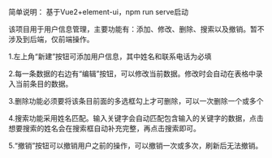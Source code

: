 简单说明：
基于Vue2+element-ui，npm run serve启动

该项目用于用户信息管理，主要功能有：添加、修改、删除、搜索以及撤销。暂不涉及到后端，仅前端操作。

1.左上角“新建”按钮可添加用户信息，其中姓名和联系电话为必填

2.每一条数据的右边有“编辑”按钮，可以修改当前数据。修改时会自动在表格中录入当前条目的数据。

3.删除功能必须要将该条目前面的多选框勾上才可删除，可以一次删除一个或多个

4.搜索功能采用姓名匹配。输入关键字会自动匹配包含输入的关键字的数据，点击想要搜索的姓名会在搜索框自动补充完整，再点击搜索即可。

5.“撤销”按钮可以撤销用户之前的操作，可以撤销一次或多次，刷新后无法撤销。

